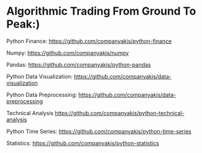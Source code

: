 # Algorithmic Trading From Ground To Peak:)

Python Finance:
https://github.com/companyakis/python-finance

Numpy:
https://github.com/companyakis/numpy

Pandas:
https://github.com/companyakis/python-pandas

Python Data Visualization:
https://github.com/companyakis/data-visualization

Python Data Preprocessing:
https://github.com/companyakis/data-preprocessing

Technical Analysis
https://github.com/companyakis/python-technical-analysis

Python Time Series:
https://github.com/companyakis/python-time-series

Statistics:
https://github.com/companyakis/python-statistics



